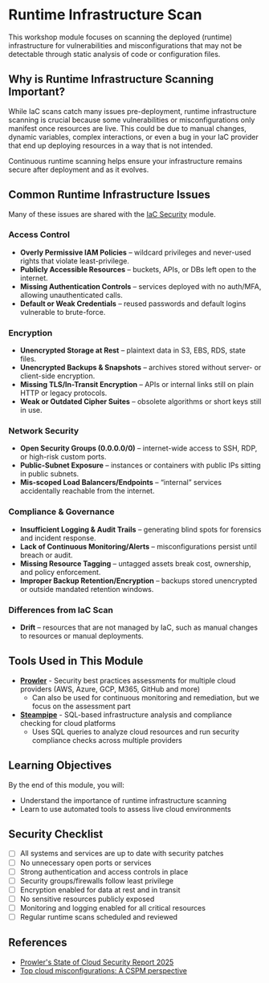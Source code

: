 # Runtime Infrastructure Scan

This workshop module focuses on scanning the deployed (runtime) infrastructure for vulnerabilities and misconfigurations that may not be detectable through static analysis of code or configuration files.

## Why is Runtime Infrastructure Scanning Important?

While IaC scans catch many issues pre-deployment, runtime infrastructure scanning is crucial because some vulnerabilities or misconfigurations only manifest once resources are live. This could be due to manual changes, dynamic variables, complex interactions, or even a bug in your IaC provider that end up deploying resources in a way that is not intended.

Continuous runtime scanning helps ensure your infrastructure remains secure after deployment and as it evolves.


## Common Runtime Infrastructure Issues

Many of these issues are shared with the [IaC Security](../iac_scan/) module.

### Access Control
- **Overly Permissive IAM Policies** – wildcard privileges and never-used rights that violate least-privilege.
- **Publicly Accessible Resources** – buckets, APIs, or DBs left open to the internet.
- **Missing Authentication Controls** – services deployed with no auth/MFA, allowing unauthenticated calls.
- **Default or Weak Credentials** – reused passwords and default logins vulnerable to brute-force.

### Encryption
- **Unencrypted Storage at Rest** – plaintext data in S3, EBS, RDS, state files.
- **Unencrypted Backups & Snapshots** – archives stored without server- or client-side encryption.
- **Missing TLS/In-Transit Encryption** – APIs or internal links still on plain HTTP or legacy protocols.
- **Weak or Outdated Cipher Suites** – obsolete algorithms or short keys still in use.

### Network Security
- **Open Security Groups (0.0.0.0/0)** – internet-wide access to SSH, RDP, or high-risk custom ports.
- **Public-Subnet Exposure** – instances or containers with public IPs sitting in public subnets.
- **Mis-scoped Load Balancers/Endpoints** – “internal” services accidentally reachable from the internet.

### Compliance & Governance
- **Insufficient Logging & Audit Trails** – generating blind spots for forensics and incident response.
- **Lack of Continuous Monitoring/Alerts** – misconfigurations persist until breach or audit.
- **Missing Resource Tagging** – untagged assets break cost, ownership, and policy enforcement.
- **Improper Backup Retention/Encryption** – backups stored unencrypted or outside mandated retention windows.

### Differences from IaC Scan
- **Drift** – resources that are not managed by IaC, such as manual changes to resources or manual deployments.

## Tools Used in This Module

- [**Prowler**](https://github.com/prowler-cloud/prowler) - Security best practices assessments for multiple cloud providers (AWS, Azure, GCP, M365, GitHub and more)
  - Can also be used for continuous monitoring and remediation, but we focus on the assessment part
- [**Steampipe**](https://github.com/turbot/steampipe) - SQL-based infrastructure analysis and compliance checking for cloud platforms
  - Uses SQL queries to analyze cloud resources and run security compliance checks across multiple providers

## Learning Objectives

By the end of this module, you will:
- Understand the importance of runtime infrastructure scanning
- Learn to use automated tools to assess live cloud environments


## Security Checklist

- [ ] All systems and services are up to date with security patches
- [ ] No unnecessary open ports or services
- [ ] Strong authentication and access controls in place
- [ ] Security groups/firewalls follow least privilege
- [ ] Encryption enabled for data at rest and in transit
- [ ] No sensitive resources publicly exposed
- [ ] Monitoring and logging enabled for all critical resources
- [ ] Regular runtime scans scheduled and reviewed

## References
- [Prowler's State of Cloud Security Report 2025](https://prowler.com/blog/cloud-security-report-2025/)
- [Top cloud misconfigurations: A CSPM perspective](https://sysdig.com/blog/top-cloud-misconfigurations/)